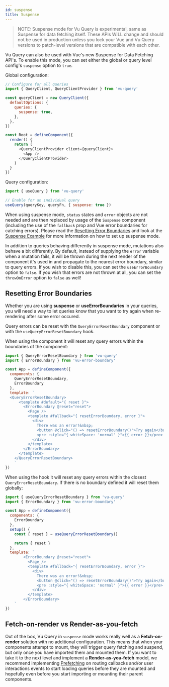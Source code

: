 ```yaml
---
id: suspense
title: Suspense
---
```


> NOTE: Suspense mode for Vu Query is experimental, same as Suspense for data fetching itself. These APIs WILL change and should not be used in production unless you lock  your Vue and Vu Query versions to patch-level versions that are compatible with each other.

Vu Query can also be used with Vue's new Suspense for Data Fetching API's. To enable this mode, you can set either the global or query level config's `suspense` option to `true`.

Global configuration:

```js
// Configure for all queries
import { QueryClient, QueryClientProvider } from 'vu-query'

const queryClient = new QueryClient({
  defaultOptions: {
    queries: {
      suspense: true,
    },
  },
})

const Root = defineComponent({
  render() {
    return (
      <QueryClientProvider client={queryClient}>
        <App />
      </QueryClientProvider>
    )
  }
})
```

Query configuration:

```js
import { useQuery } from 'vu-query'

// Enable for an individual query
useQuery(queryKey, queryFn, { suspense: true })
```

When using suspense mode, `status` states and `error` objects are not needed and are then replaced by usage of the `Suspense` component (including the use of the `fallback` prop and Vue error boundaries for catching errors). Please read the [Resetting Error Boundaries](#resetting-error-boundaries) and look at the [Suspense Example](https://codesandbox.io/s/github/liaoliao666/vu-query/tree/master/examples/suspense) for more information on how to set up suspense mode.

In addition to queries behaving differently in suspense mode, mutations also behave a bit differently. By default, instead of supplying the `error` variable when a mutation fails, it will be thrown during the next render of the component it's used in and propagate to the nearest error boundary, similar to query errors. If you wish to disable this, you can set the `useErrorBoundary` option to `false`. If you wish that errors are not thrown at all, you can set the `throwOnError` option to `false` as well!

## Resetting Error Boundaries

Whether you are using **suspense** or **useErrorBoundaries** in your queries, you will need a way to let queries know that you want to try again when re-rendering after some error occured.

Query errors can be reset with the `QueryErrorResetBoundary` component or with the `useQueryErrorResetBoundary` hook.

When using the component it will reset any query errors within the boundaries of the component:

```js
import { QueryErrorResetBoundary } from 'vu-query'
import { ErrorBoundary } from 'vu-error-boundary'

const App = defineComponent({
  components: {
    QueryErrorResetBoundary,
    ErrorBoundary
  },
  template: ` 
  <QueryErrorResetBoundary>
      <template #default="{ reset }">
        <ErrorBoundary @reset="reset">
          <Page />
          <template #fallback="{ resetErrorBoundary, error }">
            <div>
              There was an error!&nbsp;
              <button @click="() => resetErrorBoundary()">Try again</button>
              <pre :style="{ whiteSpace: 'normal' }">{{ error }}</pre>
            </div>
          </template>
        </ErrorBoundary>
      </template>
    </QueryErrorResetBoundary>
    `
})
```

When using the hook it will reset any query errors within the closest `QueryErrorResetBoundary`. If there is no boundary defined it will reset them globally:

```js
import { useQueryErrorResetBoundary } from 'vu-query'
import { ErrorBoundary } from 'vu-error-boundary'

const App = defineComponent({
  components: {
    ErrorBoundary
  },
  setup() {
    const { reset } = useQueryErrorResetBoundary()

    return { reset }
  },
  template: ` 
        <ErrorBoundary @reset="reset">
          <Page />
          <template #fallback="{ resetErrorBoundary, error }">
            <div>
              There was an error!&nbsp;
              <button @click="() => resetErrorBoundary()">Try again</button>
              <pre :style="{ whiteSpace: 'normal' }">{{ error }}</pre>
            </div>
          </template>
        </ErrorBoundary>
    `
})
```

## Fetch-on-render vs Render-as-you-fetch

Out of the box, Vu Query in `suspense` mode works really well as a **Fetch-on-render** solution with no additional configuration. This means that when your components attempt to mount, they will trigger query fetching and suspend, but only once you have imported them and mounted them. If you want to take it to the next level and implement a **Render-as-you-fetch** model, we recommend implementing [Prefetching](../guides/prefetching) on routing callbacks and/or user interactions events to start loading queries before they are mounted and hopefully even before you start importing or mounting their parent components.

